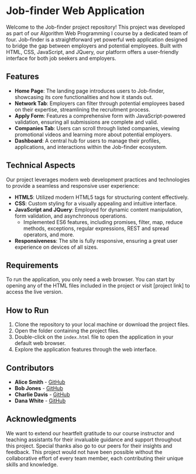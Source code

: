 # Job-finder Web Application

Welcome to the Job-finder project repository! This project was developed as part of our Algorithm Web Programming I course by a dedicated team of four. Job-finder is a straightforward yet powerful web application designed to bridge the gap between employers and potential employees. Built with HTML, CSS, JavaScript, and JQuery, our platform offers a user-friendly interface for both job seekers and employers.

## Features

- **Home Page**: The landing page introduces users to Job-finder, showcasing its core functionalities and how it stands out.
- **Network Tab**: Employers can filter through potential employees based on their expertise, streamlining the recruitment process.
- **Apply Form**: Features a comprehensive form with JavaScript-powered validation, ensuring all submissions are complete and valid.
- **Companies Tab**: Users can scroll through listed companies, viewing promotional videos and learning more about potential employers.
- **Dashboard**: A central hub for users to manage their profiles, applications, and interactions within the Job-finder ecosystem.

## Technical Aspects

Our project leverages modern web development practices and technologies to provide a seamless and responsive user experience:

- **HTML5**: Utilized modern HTML5 tags for structuring content effectively.
- **CSS**: Custom styling for a visually appealing and intuitive interface.
- **JavaScript and JQuery**: Employed for dynamic content manipulation, form validation, and asynchronous operations.
  - Implemented ES6 features, including promises, filter, map, reduce methods, exceptions, regular expressions, REST and spread operators, and more.
- **Responsiveness**: The site is fully responsive, ensuring a great user experience on devices of all sizes.

## Requirements

To run the application, you only need a web browser. You can start by opening any of the HTML files included in the project or visit [project link] to access the live version.

## How to Run

1. Clone the repository to your local machine or download the project files.
2. Open the folder containing the project files.
3. Double-click on the `index.html` file to open the application in your default web browser.
4. Explore the application features through the web interface.

## Contributors

- **Alice Smith** - [GitHub](https://github.com/alicesmith)
- **Bob Jones** - [GitHub](https://github.com/bobjones)
- **Charlie Davis** - [GitHub](https://github.com/charliedavis)
- **Dana White** - [GitHub](https://github.com/danawhite)

## Acknowledgments

We want to extend our heartfelt gratitude to our course instructor and teaching assistants for their invaluable guidance and support throughout this project. Special thanks also go to our peers for their insights and feedback. This project would not have been possible without the collaborative effort of every team member, each contributing their unique skills and knowledge.
